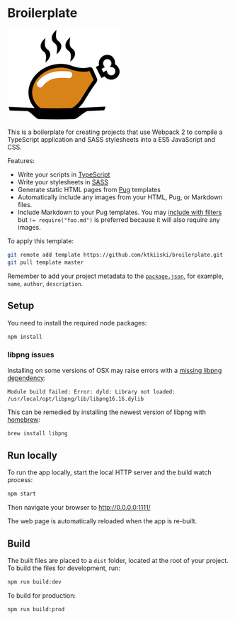 # Broilerplate

![Broilerplate](./src/images/broilerplate.png)

This is a boilerplate for creating projects that use Webpack 2 to compile a TypeScript application and SASS stylesheets into a ES5 JavaScript and CSS.

Features:

- Write your scripts in [TypeScript](http://www.typescriptlang.org/)
- Write your stylesheets in [SASS](http://sass-lang.com/)
- Generate static HTML pages from [Pug](https://pugjs.org/) templates
- Automatically include any images from your HTML, Pug, or Markdown files.
- Include Markdown to your Pug templates. You may [include with filters](https://pugjs.org/language/includes.html#including-filtered-text) but `!= require("foo.md")` is preferred because it will also require any images.

To apply this template:

```bash
git remote add template https://github.com/ktkiiski/broilerplate.git
git pull template master
```

Remember to add your project metadata to the [`package.json`](./package.json), for example, `name`, `author`, `description`.

## Setup

You need to install the required node packages:

```bash
npm install
```

### libpng issues

Installing on some versions of OSX may raise errors with a [missing libpng dependency](https://github.com/tcoopman/image-webpack-loader/issues/51#issuecomment-273597313):
```
Module build failed: Error: dyld: Library not loaded: /usr/local/opt/libpng/lib/libpng16.16.dylib
```
This can be remedied by installing the newest version of libpng with [homebrew](http://brew.sh/):

```sh
brew install libpng
```

## Run locally

To run the app locally, start the local HTTP server and the build watch process:

```bash
npm start
```

Then navigate your browser to http://0.0.0.0:1111/

The web page is automatically reloaded when the app is re-built.

## Build

The built files are placed to a `dist` folder, located at the root of your project.
To build the files for development, run:

```bash
npm run build:dev
```

To build for production:

```bash
npm run build:prod
```
